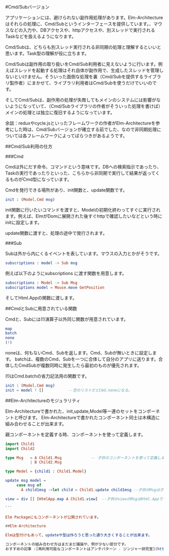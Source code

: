 
#Cmd/Subバージョン

アプリケーションには、避けられない副作用処理があります。Elm-Architectureはそれらの処理に、Cmd/Subというインターフェースを提供しています。、マウスなどの入力や、DBアクセスや、httpアクセスや、別スレッドで実行されるTaskなどを扱えるようになります。

Cmd/Subは、どちらも別スレッド実行される非同期の処理と理解するといいと思います。Task型の理解が役に立ちます。

Cmd/Subは副作用の取り扱いをCmd/Sub利用者に見えないように行います。例えばスレッドを起動する処理はそれ自体が副作用で、生成したスレッドを管理しないといけません。そういった面倒な処理を裏（Cmd/Subを提供するライブラリ製作者）にまかせて、ライブラリ利用者はCmd/Subを使うだけでいいのです。

そしてCmd/Subは、副作用の処理が失敗してもメインのシステムには影響がないようになっていて、（Cmd/Subライブラリの作者がそういった処理を書けば）メインの処理とは独立に復旧するようになっています。

余談：reduxやcycle.jsといったフレームワークの作者がElm-Architectureを参考にした時は、Cmd/Subバージョンが確立する前でした、なので非同期処理については各フレームワークによってばらつきがあるようです。

##Cmd/Sub利用の仕方

###Cmd

Cmdは外にだす命令、コマンドという意味です。DBへの検索指示であったり、Taskの実行であったりといった、こちらから非同期で実行して結果が返ってくるものがCmd型になっています。

Cmdを発行できる場所があり、init関数と、update関数です。

```elm
init : (Model,Cmd msg)
```

init関数に行いたいコマンドを渡すと、Modelの初期化終わってすぐに実行されます。例えば、ElmがDomに展開された後すぐhttpで確認したいなどという時にinitに設定します。

update関数に渡すと、処理の途中で発行されます。

###Sub

Subは外から内にくるイベントを表しています。マウスの入力とかがそうです。


```elm
subscriptions : model -> Sub msg
```

例えば以下のようにsubscriptions
に渡す関数を用意します。

```elm
subscriptions : Model -> Sub Msg
subscriptions model = Mouse.move GetPosition
```

そしてHtml.Appの関数に渡します。




##CmdとSubに用意されている関数

Cmdと、Subには(!)演算子以外同じ関数が用意されています。

```elm
map
batch
none
(!)
```

noneは、何もないCmd、Subを返します。Cmd、Subが無いときに設定します。
batchは、複数のCmd、Subを一つに合体して自分のアプリに送ります。合体したCmdSubが複数同時に発生したら最初のものが優先されます。

(!)はCmd.batchの省力記法用の関数です。

```elm
init : (Model,Cmd msg)
init = model ! []           --空のリストだとCmd.noneになる。
```


##Elm-Architectureのモジュラリティ

Elm-Architectureで書かれた、init,update,Model等一連のセットをコンポーネントと呼びます。
Elm-Architectureで書かれたコンポーネント同士は木構造に組み合わせることが出来ます。

親コンポーネントを定義する時、コンポーネントを使って定義します。

````elm
import Child1
import Child2

type Msg   = A Child1.Msg             -- 子供のコンポーネントを使って定義します。
           | B Child2.Msg

type Model = {child1 : Child1.Model}  

update msg model =
     case msg of
       A child1msg ->let child = Child1.update child1msg --子供のMsgは子供のupdateに食わせます。

view = div [] [HtmlApp.map A Child1.view]  --子供のviewのMsgはHtml.Appでキャッチします。

```

Elm Packageにもコンポーネントが公開されています。

##Elm-Architecture

Elmは型付けもあって、updateや型は作ろうと思った通り大きくすることが出来ます。

コンポーネントの組み合わせ方はまだまだ議論や、例が少ない部分です。
おすすめの記事 :[再利用可能なコンポーネントはアンチパターン - ジンジャー研究室](http://jinjor-labo.hatenablog.com/entry/2016/08/03/031107)  
